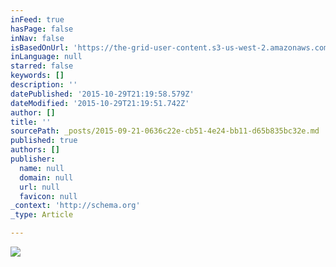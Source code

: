 ```yaml
---
inFeed: true
hasPage: false
inNav: false
isBasedOnUrl: 'https://the-grid-user-content.s3-us-west-2.amazonaws.com/1c380a58-9f32-41e2-83cf-dfb60e39c4df.jpg'
inLanguage: null
starred: false
keywords: []
description: ''
datePublished: '2015-10-29T21:19:58.579Z'
dateModified: '2015-10-29T21:19:51.742Z'
author: []
title: ''
sourcePath: _posts/2015-09-21-0636c22e-cb51-4e24-bb11-d65b835bc32e.md
published: true
authors: []
publisher:
  name: null
  domain: null
  url: null
  favicon: null
_context: 'http://schema.org'
_type: Article

---
```

![](https://the-grid-user-content.s3-us-west-2.amazonaws.com/1c380a58-9f32-41e2-83cf-dfb60e39c4df.jpg)